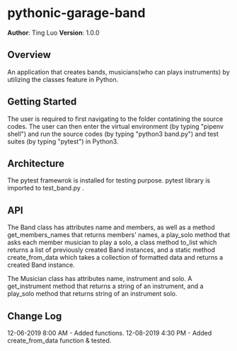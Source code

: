 # pythonic-garage-band

**Author**: Ting Luo
**Version**: 1.0.0

## Overview
An application that creates bands, musicians(who can plays instruments) by utilizing the classes feature in Python.

## Getting Started
The user is required to first navigating to the folder contatining the source codes. The user can then enter the virtual environment (by typing "pipenv shell") and run the source codes (by typing "python3 band.py") and test suites (by typing "pytest") in Python3.

## Architecture
The pytest framewrok is installed for testing purpose. pytest library is imported to test_band.py .

## API
The Band class has attributes name and members, as well as a method get_members_names that returns members' names, a play_solo method that asks each member musician to play a solo, a class method to_list which returns a list of previously created Band instances, and a static method create_from_data which takes a collection of formatted data and returns a created Band instance.

The Musician class has attributes name, instrument and solo. A get_instrument method that returns a string of an instrument, and a play_solo method that returns string of an instrument solo.

## Change Log
12-06-2019 8:00 AM - Added functions.
12-08-2019 4:30 PM - Added create_from_data function & tested.
